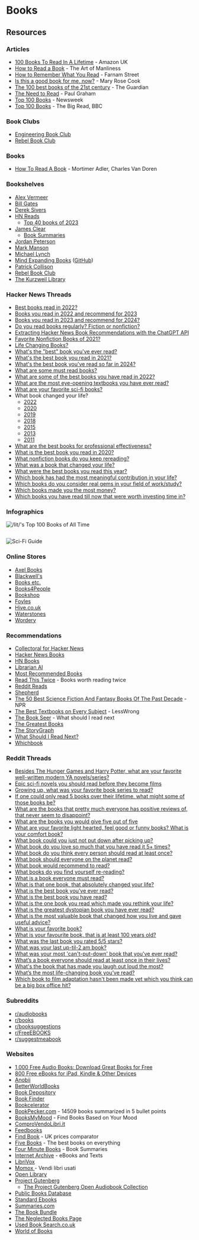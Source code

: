 # Books

## Resources

### Articles

* [100 Books To Read In A Lifetime](https://www.amazon.co.uk/100-best-books/b?ie=UTF8\&node=4656884031) - Amazon UK
* [How to Read a Book](https://www.artofmanliness.com/articles/how-to-read-a-book/) - The Art of Manliness
* [How to Remember What You Read](https://fs.blog/2021/08/remember-books/) - Farnam Street
* [Is this a good book for me, now?](https://maryrosecook.com/blog/post/is-this-a-good-book-for-me-now) - Mary Rose Cook
* [The 100 best books of the 21st century](https://www.theguardian.com/books/2019/sep/21/best-books-of-the-21st-century) - The Guardian
* [The Need to Read](http://paulgraham.com/read.html) - Paul Graham
* [Top 100 Books](https://www.alistofbooks.com/lists/10-top-100-books-by-newsweek) - Newsweek
* [Top 100 Books](https://www.bbc.co.uk/arts/bigread/top100.shtml) - The Big Read, BBC

### Book Clubs

* [Engineering Book Club](https://www.engineeringbookclub.com/)
* [Rebel Book Club](https://www.rebelbook.club/)

### Books

* [How To Read A Book](https://smile.amazon.co.uk/dp/0671212095/) - Mortimer Adler, Charles Van Doren

### Bookshelves

* [Alex Vermeer](https://alexvermeer.com/bookshelf/)
* [Bill Gates](https://www.gatesnotes.com/Books)
* [Derek Sivers](https://sive.rs/book)
* [HN Reads](https://hnreads.com/)
  * [Top 40 books of 2023](https://hnreads.com/post/top40_2023/)
* [James Clear](https://jamesclear.com/best-books)
  * [Book Summaries](https://jamesclear.com/book-summaries)
* [Jordan Peterson](https://www.jordanbpeterson.com/great-books/)
* [Mark Manson](https://markmanson.net/best-books)
* [Michael Lynch](https://mtlynch.io/book-reports/)
* [Mind Expanding Books](https://books.vishnuks.com/) ([GitHub](https://github.com/hackerkid/Mind-Expanding-Books))
* [Patrick Collison](https://patrickcollison.com/bookshelf)
* [Rebel Book Club](https://rebelbook.club/library/)
* [The Kurzweil Library](https://www.thekurzweillibrary.com/good-books)

### Hacker News Threads

* [Best books read in 2022?](https://news.ycombinator.com/item?id=33849267)
* [Books you read in 2022 and recommend for 2023](https://news.ycombinator.com/item?id=34160611)
* [Books you read in 2023 and recommend for 2024?](https://news.ycombinator.com/item?id=38556188)
* [Do you read books regularly? Fiction or nonfiction?](https://news.ycombinator.com/item?id=26593122)
* [Extracting Hacker News Book Recommendations with the ChatGPT API](https://blog.reyem.dev/post/extracting_hn_book_recommendations_with_chatgpt_api/)
* [Favorite Nonfiction Books of 2021?](https://news.ycombinator.com/item?id=29507085)
* [Life Changing Books?](https://news.ycombinator.com/item?id=29605394)
* [What's the "best" book you've ever read?](https://news.ycombinator.com/item?id=41756432)
* [What's the best book you read in 2021?](https://news.ycombinator.com/item?id=29668228)
* [What's the best book you've read so far in 2024?](https://news.ycombinator.com/item?id=40428978)
* [What are some must read books?](https://news.ycombinator.com/item?id=29462663)
* [What are some of the best books you have read in 2022?](https://news.ycombinator.com/item?id=33381791)
* [What are the most eye-opening textbooks you have ever read?](https://news.ycombinator.com/item?id=35929112)
* [What are your favorite sci-fi books?](https://news.ycombinator.com/item?id=36020597)
* What book changed your life?
  * [2022](https://news.ycombinator.com/item?id=30734709)
  * [2020](https://news.ycombinator.com/item?id=25356908)
  * [2019](https://news.ycombinator.com/item?id=22011867)
  * [2018](https://news.ycombinator.com/item?id=17168136)
  * [2015](https://news.ycombinator.com/item?id=10914079)
  * [2013](https://news.ycombinator.com/item?id=6975638)
  * [2011](https://news.ycombinator.com/item?id=2147034)
* [What are the best books for professional effectiveness?](https://news.ycombinator.com/item?id=29602228)
* [What is the best book you read in 2020?](https://news.ycombinator.com/item?id=25590522)
* [What nonfiction books do you keep rereading?](https://news.ycombinator.com/item?id=40277933)
* [What was a book that changed your life?](https://news.ycombinator.com/item?id=25530700)
* [What were the best books you read this year?](https://news.ycombinator.com/item?id=42268570)
* [Which book has had the most meaningful contribution in your life?](https://news.ycombinator.com/item?id=36428036)
* [Which books do you consider real gems in your field of work/study?](https://news.ycombinator.com/item?id=32790064)
* [Which books made you the most money?](https://news.ycombinator.com/item?id=26321793)
* [Which books you have read till now that were worth investing time in?](https://news.ycombinator.com/item?id=32935412)

### Infographics

![/lit/'s Top 100 Books of All Time](<../.gitbook/assets/lit's Top 100 Books Of All Time.jpg>)

<figure><img src="../.gitbook/assets/Best Books of the 21st Century.jpg" alt=""><figcaption></figcaption></figure>

![Sci-Fi Guide](../.gitbook/assets/r55ODlL.jpeg)

### Online Stores

* [Axel Books](https://www.axelbooks.com/)
* [Blackwell's](https://blackwells.co.uk/bookshop/home)
* [Books etc.](https://www.booksetc.co.uk/)
* [Books4People](https://www.books4people.co.uk/)
* [Bookshop](https://uk.bookshop.org/)
* [Foyles](https://www.foyles.co.uk/)
* [Hive.co.uk](https://www.hive.co.uk/)
* [Waterstones](https://www.waterstones.com/)
* [Wordery](https://wordery.com/)

### Recommendations

* [Collectoral for Hacker News](https://www.collectoral.com/group/hacker-news)
* [Hacker News Books](https://hackernewsbooks.com/)
* [HN Books](https://yahnd.com/books/)
* [Librarian AI](https://www.librarian-ai.com/)
* [Most Recommended Books](https://mostrecommendedbooks.com/)
* [Read This Twice](https://www.readthistwice.com/) - Books worth reading twice
* [Reddit Reads](https://www.redditreads.com/)
* [Shepherd](https://shepherd.com/)
* [The 50 Best Science Fiction And Fantasy Books Of The Past Decade](https://www.npr.org/2021/08/18/1027159166/best-books-science-fiction-fantasy-past-decade) - NPR
* [The Best Textbooks on Every Subject](https://www.lesswrong.com/posts/xg3hXCYQPJkwHyik2/the-best-textbooks-on-every-subject) - LessWrong
* [The Book Seer](https://bookseer.com/) - What should I read next
* [The Greatest Books](https://thegreatestbooks.org/)
* [The StoryGraph](https://app.thestorygraph.com/)
* [What Should I Read Next?](https://www.whatshouldireadnext.com/)
* [Whichbook](https://www.whichbook.net/)

### Reddit Threads

* [Besides The Hunger Games and Harry Potter, what are your favorite well-written modern YA novels/series?](https://www.reddit.com/r/books/comments/58ck84/besides_the_hunger_games_and_harry_potter_what/)
* [Epic sci-fi novels you should read before they become films](https://www.reddit.com/r/books/comments/89pw9a/epic_scifi_novels_you_should_read_before_they/)
* [Growing up, what was your favorite book series to read?](https://www.reddit.com/r/AskReddit/comments/3oe1tu/growing_up_what_was_your_favorite_book_series_to/)
* [If one could only read 5 books over their lifetime, what might some of those books be?](https://www.reddit.com/r/InsightfulQuestions/comments/mrvcpe/if_one_could_only_read_5_books_over_their/)
* [What are the books that pretty much everyone has positive reviews of, that never seem to disappoint?](https://www.reddit.com/r/books/comments/10dr7ce/what_are_the_books_that_pretty_much_everyone_has/)
* [What are the books you would give five out of five](https://www.reddit.com/r/books/comments/15q3tc8/what_are_the_books_you_would_give_five_out_of_five/)
* [What are your favorite light hearted, feel good or funny books? What is your comfort book?](https://www.reddit.com/r/books/comments/5c3nje/what_are_your_favorite_light_hearted_feel_good_or/)
* [What book could you just not put down after picking up?](https://www.reddit.com/r/books/comments/53pknz/what_book_could_you_just_not_put_down_after/)
* [What book do you love so much that you have read it 5+ times?](https://www.reddit.com/r/books/comments/4kmwl3/what_book_do_you_love_so_much_that_you_have_read/)
* [What book do you think every person should read at least once?](https://www.reddit.com/r/AskReddit/comments/13jg2oc/what_book_do_you_think_every_person_should_read/)
* [What book should everyone on the planet read?](https://www.reddit.com/r/books/comments/4x5ljx/what_book_should_everyone_on_the_planet_read/)
* [What book would recommend to read?](https://www.reddit.com/r/AskReddit/comments/5mjiqp/serious_what_book_would_recommend_to_read/)
* [What books do you find yourself re-reading?](https://www.reddit.com/r/books/comments/526iku/what_books_do_you_find_yourself_rereading/)
* [What is a book everyone must read?](https://www.reddit.com/r/AskReddit/comments/4h8zag/what_is_a_book_everyone_must_read/)
* [What is that one book, that absolutely changed your life?](https://www.reddit.com/r/AskReddit/comments/m7nz9t/what_is_that_one_book_that_absolutely_changed/)
* [What is the best book you’ve ever read?](https://www.reddit.com/r/AskReddit/comments/14ihoen/what_is_the_best_book_youve_ever_read/)
* [What is the best book you have read?](https://www.reddit.com/r/AskReddit/comments/1g62zk8/what_is_the_best_book_you_have_read/)
* [What is the one book you read which made you rethink your life?](https://www.reddit.com/r/books/comments/7orehn/what_is_the_one_book_you_read_which_made_you/)
* [What is the greatest dystopian book you have ever read?](https://www.reddit.com/r/books/comments/4d4gpm/what_is_the_greatest_dystopian_book_you_have_ever/)
* [What is the most valuable book that changed how you live and gave useful advice?](https://www.reddit.com/r/productivity/comments/14o4gxi/what_is_the_most_valuable_book_that_changed_how/)
* [What is your favorite book?](https://www.reddit.com/r/AskReddit/comments/5l9m02/what_is_your_favorite_book/)
* [What is your favourite book, that is at least 100 years old?](https://www.reddit.com/r/books/comments/12kw5x2/what_is_your_favourite_book_that_is_at_least_100/)
* [What was the last book you rated 5/5 stars?](https://www.reddit.com/r/books/comments/15fgu60/what_was_the_last_book_you_rated_55_stars/)
* [What was your last up-til-2 am book?](https://www.reddit.com/r/books/comments/46n7bb/what_was_your_last_uptil2_am_book/)
* [What was your most 'can't-put-down' book that you've ever read?](https://www.reddit.com/r/AskReddit/comments/94i67o/what_was_your_most_cantputdown_book_that_youve/)
* [What’s a book everyone should read at least once in their lives?](https://www.reddit.com/r/AskReddit/comments/nvl2dd/whats_a_book_everyone_should_read_at_least_once/)
* [What's the book that has made you laugh out loud the most?](https://www.reddit.com/r/books/comments/5pgmwr/whats_the_book_that_has_made_you_laugh_out_loud/)
* [What’s the most life-changing book you’ve read?](https://www.reddit.com/r/AskReddit/comments/1gnioxm/whats_the_most_lifechanging_book_youve_read/)
* [Which book to film adaptation hasn't been made yet which you think can be a big box office hit?](https://www.reddit.com/r/AskReddit/comments/a0izhl/which_book_to_film_adaptation_hasnt_been_made_yet/)

### Subreddits

* [r/audiobooks](http://www.reddit.com/r/audiobooks)
* [r/books](http://www.reddit.com/r/books)
* [r/booksuggestions](http://www.reddit.com/r/booksuggestions)
* [r/FreeEBOOKS](http://www.reddit.com/r/FreeEBOOKS)
* [r/suggestmeabook](http://www.reddit.com/r/suggestmeabook)

### Websites

* [1,000 Free Audio Books: Download Great Books for Free](https://www.openculture.com/freeaudiobooks)
* [800 Free eBooks for iPad, Kindle & Other Devices](https://www.openculture.com/free_ebooks)
* [Anobii](https://www.anobii.com/)
* [BetterWorldBooks](https://www.betterworldbooks.com/)
* [Book Depository](https://www.bookdepository.com/)
* [Book Finder](https://www.bookfinder.com/)
* [Bookcelerator](https://bookcelerator.com/)
* [BookPecker.com](https://www.bookpecker.com/) - 14509 books summarized in 5 bullet points
* [BooksMyMood](https://booksbymood.com) - Find Books Based on Your Mood
* [ComproVendoLibri.it](https://comprovendolibri.it/home.asp)
* [Feedbooks](https://it.feedbooks.com/publicdomain)
* [Find Book](https://www.find-book.co.uk/) - UK prices comparator
* [Five Books](https://fivebooks.com/) - The best books on everything
* [Four Minute Books](https://fourminutebooks.com/book-summaries/) - Book Summaries
* [Internet Archive](https://archive.org/details.php?identifier=texts) - eBooks and Texts
* [LibriVox](https://librivox.org/)
* [Momox ](https://www.momox.it/)- Vendi libri usati
* [Open Library](https://openlibrary.org/)
* [Project Gutenberg](https://www.gutenberg.org/)
  * [The Project Gutenberg Open Audiobook Collection](https://marhamilresearch4.blob.core.windows.net/gutenberg-public/Website/index.html)
* [Public Books Database](https://www.publicbooks.org/public-books-database/)
* [Standard Ebooks](https://standardebooks.org/)
* [Summaries.com](https://summaries.com/)
* [The Book Bundle](https://www.thebookbundle.com/)
* [The Neglected Books Page](https://neglectedbooks.com/)
* [Used Book Search.co.uk](https://www.usedbooksearch.co.uk/)
* [World of Books](https://www.worldofbooks.com/en-gb)
